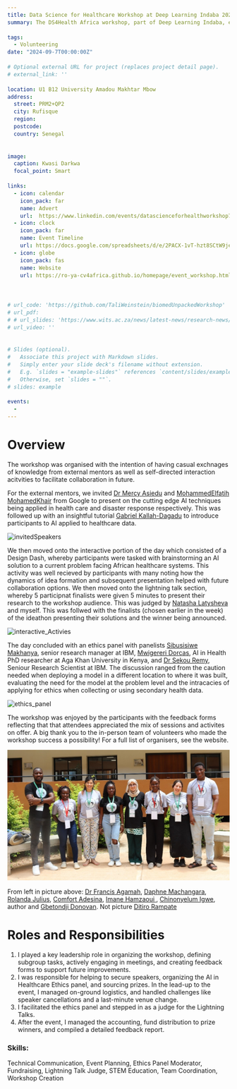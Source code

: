 ```yaml
---
title: Data Science for Healthcare Workshop at Deep Learning Indaba 2024
summary: The DS4Health Africa workshop, part of Deep Learning Indaba, explores deep learning's role in transforming African healthcare through collaboration and knowledge exchange. 

tags:
  - Volunteering
date: "2024-09-7T00:00:00Z"

# Optional external URL for project (replaces project detail page).
# external_link: ''

location: U1 B12 University Amadou Makhtar Mbow
address:
  street: PRM2+QP2
  city: Rufisque
  region: 
  postcode:
  country: Senegal


image:
  caption: Kwasi Darkwa
  focal_point: Smart

links:
  - icon: calendar
    icon_pack: far
    name: Advert
    url:  https://www.linkedin.com/events/datascienceforhealthworkshop7237104016520806401/comments/
  - icon: clock
    icon_pack: far
    name: Event Timeline
    url: https://docs.google.com/spreadsheets/d/e/2PACX-1vT-hzt8SCtW9jefQaRqrlbqQmRYtNz1ITH0pX2SVNduiWumZ-l5aS8LLc_BvSEvPrfW3Dk4M041Q4CM/pubhtml?gid=2136432519&single=true
  - icon: globe
    icon_pack: fas
    name: Website
    url: https://ro-ya-cv4africa.github.io/homepage/event_workshop.html



# url_code: 'https://github.com/TaliWeinstein/biomedUnpackedWorkshop'
# url_pdf: 
# # url_slides: 'https://www.wits.ac.za/news/latest-news/research-news/2021/2021-11/eie-open-day-2021.html'
# url_video: ''


# Slides (optional).
#   Associate this project with Markdown slides.
#   Simply enter your slide deck's filename without extension.
#   E.g. `slides = "example-slides"` references `content/slides/example-slides.md`.
#   Otherwise, set `slides = ""`.
# slides: example

events:
  - 
---
```



# Overview

The workshop was organised with the intention of having casual exchnages of knowledge from external mentors as well as self-directed interaction acitvities to facilitate collaboration in future. 

For the external mentors, we invited [Dr Mercy Asiedu](https://www.linkedin.com/in/mercy-n-asiedu/) and [MohammedElfatih MohamedKhair](https://www.linkedin.com/in/mohammedelfatih-mohamedkhair-0b29b4169/) from Google to present on the cutting edge AI techniques being applied in health care and disaster response respectively. This was followed up with an insightful tutorial [Gabriel Kallah-Dagadu](https://scholar.google.com/citations?user=tjlP04EAAAAJ&hl=en) to introduce participants to AI applied to healthcare data. 


![invitedSpeakers](invitedSpeakers.png)

We then moved onto the interactive portion of the day which consisted of a Design Dash, whereby participants were tasked with brainstorming an AI solution to a current problem facing African healthcare systems. This activity was well recieved by participants with many noting how the dynamics of idea formation and subsequent presentation helped with future collaboration options. We then moved onto the lightning talk section, whereby 5 participnat finalists were given 5 minutes to present their research to the workshop audience. This was judged by [Natasha Latysheva](https://www.linkedin.com/in/nslatysheva/) and myself. This was follwed with the finalists (chosen earlier in the week) of the ideathon presenting their solutions and the winner being announced. 


![interactive_Activies](interactive_Activities.png)


The day concluded with an ethics panel with panelists [Sibusisiwe Makhanya](https://www.linkedin.com/in/sibusisiwe-khuluse-makhanya/), senior research manager at IBM, [Mwigereri Dorcas](https://www.linkedin.com/in/mwigereri-dorcas-497b51b4/), AI in Health PhD researcher at Aga Khan University in Kenya, and [Dr Sekou Remy](https://www.linkedin.com/in/sekoulremy/), Seniour Research Scientist at IBM. The discussion ranged from the caution needed when deploying a model in a different location to where it was built, evaluating the need for the model at the problem level and the intracacies of applying for ethics when collecting or using secondary health data. 


![ethics_panel](ethics_panel.png)


The workshop was enjoyed by the participants with the feedback forms reflecting that that attendees appreciated the mix of sessions and activites on offer. A big thank you to the in-person team of volunteers who made the workshop success a possibility! For a full list of organisers, see the website. 

![inPersonTeam](inPersonTeam.jpg)


From left in picture above: 
[Dr Francis Agamah](https://www.linkedin.com/in/francis-agamah-3a5762115/), [Daphne Machangara](https://www.linkedin.com/in/daphne-machangara-a5688a112/), [Rolanda Julius](https://www.linkedin.com/in/rolanda-julius-388a1b214/), [Comfort Adesina](https://www.linkedin.com/in/comfort-adesina-77808b233/), [Imane Hamzaoui ](https://www.linkedin.com/in/imane-hamzaoui-667514199/), [Chinonyelum Igwe](https://www.linkedin.com/in/chinonyelum-igwe/), author and [Gbetondji Donovan](https://www.linkedin.com/in/gbetondji-dovonon/). Not picture [Ditiro Rampate](https://www.linkedin.com/in/ditiro-rampate-46a999a4/)

# Roles and Responsibilities
1. I played a key leadership role in organizing the workshop, defining subgroup tasks, actively engaging in meetings, and creating feedback forms to support future improvements. 
2. I was responsible for helping to secure speakers, organizing the AI in Healthcare Ethics panel, and sourcing prizes. In the lead-up to the event, I managed on-ground logistics, and handled challenges like speaker cancellations and a last-minute venue change. 
3. I facilitated the ethics panel and stepped in as a judge for the Lightning Talks. 
4. After the event, I managed the accounting, fund distribution to prize winners, and compiled a detailed feedback report. 

### Skills: 
Technical Communication, Event Planning, Ethics Panel Moderator, Fundraising, Lightning Talk Judge, STEM Education, Team Coordination, Workshop Creation